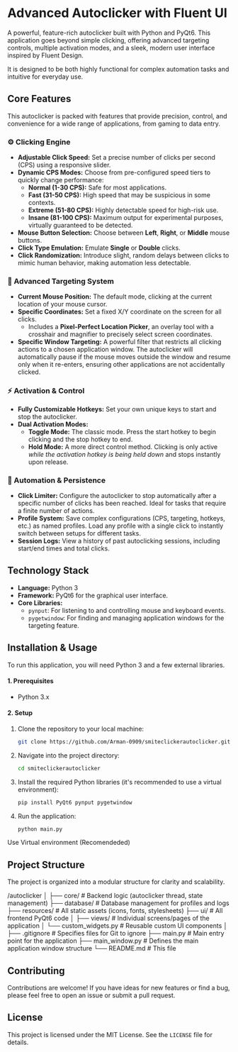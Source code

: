 # Advanced Autoclicker with Fluent UI


A powerful, feature-rich autoclicker built with Python and PyQt6. This application goes beyond simple clicking, offering advanced targeting controls, multiple activation modes, and a sleek, modern user interface inspired by Fluent Design.

It is designed to be both highly functional for complex automation tasks and intuitive for everyday use.

## Core Features

This autoclicker is packed with features that provide precision, control, and convenience for a wide range of applications, from gaming to data entry.

### ⚙️ Clicking Engine
- **Adjustable Click Speed:** Set a precise number of clicks per second (CPS) using a responsive slider.
- **Dynamic CPS Modes:** Choose from pre-configured speed tiers to quickly change performance:
    - **Normal (1-30 CPS):** Safe for most applications.
    - **Fast (31-50 CPS):** High speed that may be suspicious in some contexts.
    - **Extreme (51-80 CPS):** Highly detectable speed for high-risk use.
    - **Insane (81-100 CPS):** Maximum output for experimental purposes, virtually guaranteed to be detected.
- **Mouse Button Selection:** Choose between **Left**, **Right**, or **Middle** mouse buttons.
- **Click Type Emulation:** Emulate **Single** or **Double** clicks.
- **Click Randomization:** Introduce slight, random delays between clicks to mimic human behavior, making automation less detectable.

### 🎯 Advanced Targeting System
- **Current Mouse Position:** The default mode, clicking at the current location of your mouse cursor.
- **Specific Coordinates:** Set a fixed X/Y coordinate on the screen for all clicks.
    - Includes a **Pixel-Perfect Location Picker**, an overlay tool with a crosshair and magnifier to precisely select screen coordinates.
- **Specific Window Targeting:** A powerful filter that restricts all clicking actions to a chosen application window. The autoclicker will automatically pause if the mouse moves outside the window and resume only when it re-enters, ensuring other applications are not accidentally clicked.

### ⚡ Activation & Control
- **Fully Customizable Hotkeys:** Set your own unique keys to start and stop the autoclicker.
- **Dual Activation Modes:**
    - **Toggle Mode:** The classic mode. Press the start hotkey to begin clicking and the stop hotkey to end.
    - **Hold Mode:** A more direct control method. Clicking is only active *while the activation hotkey is being held down* and stops instantly upon release.

### 💾 Automation & Persistence
- **Click Limiter:** Configure the autoclicker to stop automatically after a specific number of clicks has been reached. Ideal for tasks that require a finite number of actions.
- **Profile System:** Save complex configurations (CPS, targeting, hotkeys, etc.) as named profiles. Load any profile with a single click to instantly switch between setups for different tasks.
- **Session Logs:** View a history of past autoclicking sessions, including start/end times and total clicks.

## Technology Stack

- **Language:** Python 3
- **Framework:** PyQt6 for the graphical user interface.
- **Core Libraries:**
    - `pynput`: For listening to and controlling mouse and keyboard events.
    - `pygetwindow`: For finding and managing application windows for the targeting feature.

## Installation & Usage

To run this application, you will need Python 3 and a few external libraries.

#### 1. Prerequisites
- Python 3.x

#### 2. Setup
1.  Clone the repository to your local machine:
    ```bash
    git clone https://github.com/Arman-0909/smiteclickerautoclicker.git
    ```
2.  Navigate into the project directory:
    ```bash
    cd smiteclickerautoclicker
    ```
3.  Install the required Python libraries (it's recommended to use a virtual environment):
    ```bash
    pip install PyQt6 pynput pygetwindow
    ```
4.  Run the application:
    ```bash
    python main.py
    ```

Use Virtual environment (Recomendeded)

## Project Structure

The project is organized into a modular structure for clarity and scalability.

/autoclicker
│
├── core/ # Backend logic (autoclicker thread, state management)
├── database/ # Database management for profiles and logs
├── resources/ # All static assets (icons, fonts, stylesheets)
├── ui/ # All frontend PyQt6 code
│ ├── views/ # Individual screens/pages of the application
│ └── custom_widgets.py # Reusable custom UI components
│
├── .gitignore # Specifies files for Git to ignore
├── main.py # Main entry point for the application
├── main_window.py # Defines the main application window structure
└── README.md # This file

## Contributing

Contributions are welcome! If you have ideas for new features or find a bug, please feel free to open an issue or submit a pull request.

## License

This project is licensed under the MIT License. See the `LICENSE` file for details.
